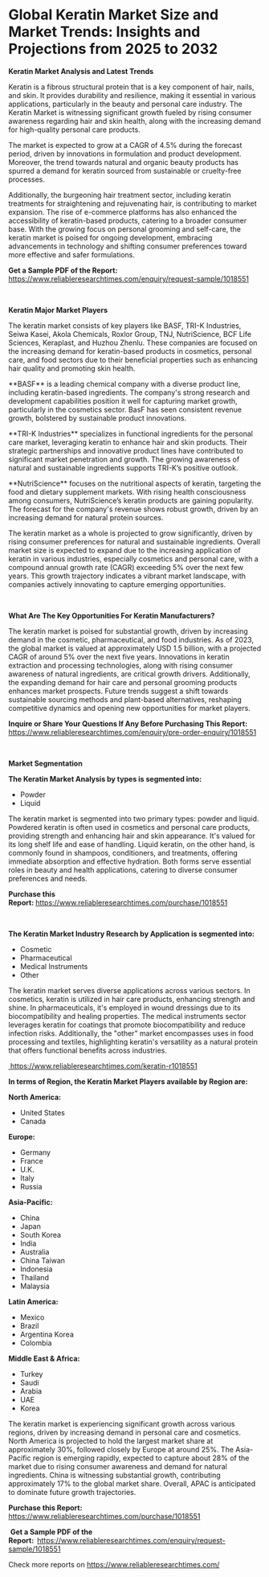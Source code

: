 <p><h1>Global Keratin Market Size and Market Trends: Insights and Projections from 2025 to 2032</h1></p><p><strong>Keratin Market Analysis and Latest Trends</strong></p>
<p><p>Keratin is a fibrous structural protein that is a key component of hair, nails, and skin. It provides durability and resilience, making it essential in various applications, particularly in the beauty and personal care industry. The Keratin Market is witnessing significant growth fueled by rising consumer awareness regarding hair and skin health, along with the increasing demand for high-quality personal care products. </p><p>The market is expected to grow at a CAGR of 4.5% during the forecast period, driven by innovations in formulation and product development. Moreover, the trend towards natural and organic beauty products has spurred a demand for keratin sourced from sustainable or cruelty-free processes. </p><p>Additionally, the burgeoning hair treatment sector, including keratin treatments for straightening and rejuvenating hair, is contributing to market expansion. The rise of e-commerce platforms has also enhanced the accessibility of keratin-based products, catering to a broader consumer base. With the growing focus on personal grooming and self-care, the keratin market is poised for ongoing development, embracing advancements in technology and shifting consumer preferences toward more effective and safer formulations.</p></p>
<p><strong>Get a Sample PDF of the Report:&nbsp;</strong> <a href="https://www.reliableresearchtimes.com/enquiry/request-sample/1018551?utm_campaign=3085&utm_medium=2&utm_source=Github&utm_content=ia&utm_term=02042025&utm_id=keratin">https://www.reliableresearchtimes.com/enquiry/request-sample/1018551</a></p>
<p>&nbsp;</p>
<p><strong>Keratin Major Market Players</strong></p>
<p><p>The keratin market consists of key players like BASF, TRI-K Industries, Seiwa Kasei, Akola Chemicals, Roxlor Group, TNJ, NutriScience, BCF Life Sciences, Keraplast, and Huzhou Zhenlu. These companies are focused on the increasing demand for keratin-based products in cosmetics, personal care, and food sectors due to their beneficial properties such as enhancing hair quality and promoting skin health.</p><p>**BASF** is a leading chemical company with a diverse product line, including keratin-based ingredients. The company's strong research and development capabilities position it well for capturing market growth, particularly in the cosmetics sector. BasF has seen consistent revenue growth, bolstered by sustainable product innovations.</p><p>**TRI-K Industries** specializes in functional ingredients for the personal care market, leveraging keratin to enhance hair and skin products. Their strategic partnerships and innovative product lines have contributed to significant market penetration and growth. The growing awareness of natural and sustainable ingredients supports TRI-K’s positive outlook.</p><p>**NutriScience** focuses on the nutritional aspects of keratin, targeting the food and dietary supplement markets. With rising health consciousness among consumers, NutriScience’s keratin products are gaining popularity. The forecast for the company's revenue shows robust growth, driven by an increasing demand for natural protein sources.</p><p>The keratin market as a whole is projected to grow significantly, driven by rising consumer preferences for natural and sustainable ingredients. Overall market size is expected to expand due to the increasing application of keratin in various industries, especially cosmetics and personal care, with a compound annual growth rate (CAGR) exceeding 5% over the next few years. This growth trajectory indicates a vibrant market landscape, with companies actively innovating to capture emerging opportunities.</p></p>
<p>&nbsp;</p>
<p><strong>What Are The Key Opportunities For Keratin Manufacturers?</strong></p>
<p><p>The keratin market is poised for substantial growth, driven by increasing demand in the cosmetic, pharmaceutical, and food industries. As of 2023, the global market is valued at approximately USD 1.5 billion, with a projected CAGR of around 5% over the next five years. Innovations in keratin extraction and processing technologies, along with rising consumer awareness of natural ingredients, are critical growth drivers. Additionally, the expanding demand for hair care and personal grooming products enhances market prospects. Future trends suggest a shift towards sustainable sourcing methods and plant-based alternatives, reshaping competitive dynamics and opening new opportunities for market players.</p></p>
<p><strong>Inquire or Share Your Questions If Any Before Purchasing This Report:</strong> <a href="https://www.reliableresearchtimes.com/enquiry/pre-order-enquiry/1018551?utm_campaign=3085&utm_medium=2&utm_source=Github&utm_content=ia&utm_term=02042025&utm_id=keratin">https://www.reliableresearchtimes.com/enquiry/pre-order-enquiry/1018551</a></p>
<p>&nbsp;</p>
<p><strong>Market Segmentation</strong></p>
<p><strong>The Keratin Market Analysis by types is segmented into:</strong></p>
<p><ul><li>Powder</li><li>Liquid</li></ul></p>
<p><p>The keratin market is segmented into two primary types: powder and liquid. Powdered keratin is often used in cosmetics and personal care products, providing strength and enhancing hair and skin appearance. It's valued for its long shelf life and ease of handling. Liquid keratin, on the other hand, is commonly found in shampoos, conditioners, and treatments, offering immediate absorption and effective hydration. Both forms serve essential roles in beauty and health applications, catering to diverse consumer preferences and needs.</p></p>
<p><strong>Purchase this Report:&nbsp;</strong><a href="https://www.reliableresearchtimes.com/purchase/1018551?utm_campaign=3085&utm_medium=2&utm_source=Github&utm_content=ia&utm_term=02042025&utm_id=keratin">https://www.reliableresearchtimes.com/purchase/1018551</a></p>
<p>&nbsp;</p>
<p><strong>The Keratin Market Industry Research by Application is segmented into:</strong></p>
<p><ul><li>Cosmetic</li><li>Pharmaceutical</li><li>Medical Instruments</li><li>Other</li></ul></p>
<p><p>The keratin market serves diverse applications across various sectors. In cosmetics, keratin is utilized in hair care products, enhancing strength and shine. In pharmaceuticals, it's employed in wound dressings due to its biocompatibility and healing properties. The medical instruments sector leverages keratin for coatings that promote biocompatibility and reduce infection risks. Additionally, the "other" market encompasses uses in food processing and textiles, highlighting keratin's versatility as a natural protein that offers functional benefits across industries.</p></p>
<p><a href="https://www.reliableresearchtimes.com/keratin-r1018551?utm_campaign=3085&utm_medium=2&utm_source=Github&utm_content=ia&utm_term=02042025&utm_id=keratin">&nbsp;https://www.reliableresearchtimes.com/keratin-r1018551</a></p>
<p><strong>In terms of Region, the Keratin Market Players available by Region are:</strong></p>
<p>
    <p> <strong> North America: </strong>
        <ul>
            <li>United States</li>
            <li>Canada</li>
        </ul>
        </p> 
    <p> <strong> Europe: </strong>
        <ul>
            <li>Germany</li>
            <li>France</li>
            <li>U.K.</li>
            <li>Italy</li>
            <li>Russia</li>
        </ul>
        </p> 
    <p> <strong> Asia-Pacific: </strong>
        <ul>
            <li>China</li>
            <li>Japan</li>
            <li>South Korea</li>
            <li>India</li>
            <li>Australia</li>
            <li>China Taiwan</li>
            <li>Indonesia</li>
            <li>Thailand</li>
            <li>Malaysia</li>
        </ul>
        </p> 
    <p> <strong> Latin America: </strong>
        <ul>
            <li>Mexico</li>
            <li>Brazil</li>
            <li>Argentina Korea</li>
            <li>Colombia</li>
        </ul>
        </p> 
    <p> <strong> Middle East & Africa: </strong>
        <ul>
            <li>Turkey</li>
            <li>Saudi</li>
            <li>Arabia</li>
            <li>UAE</li>
            <li>Korea</li>
        </ul>
    </p>
    </p>
<p><p>The keratin market is experiencing significant growth across various regions, driven by increasing demand in personal care and cosmetics. North America is projected to hold the largest market share at approximately 30%, followed closely by Europe at around 25%. The Asia-Pacific region is emerging rapidly, expected to capture about 28% of the market due to rising consumer awareness and demand for natural ingredients. China is witnessing substantial growth, contributing approximately 17% to the global market share. Overall, APAC is anticipated to dominate future growth trajectories.</p></p>
<p><strong>Purchase this Report: </strong><a href="https://www.reliableresearchtimes.com/purchase/1018551?utm_campaign=3085&utm_medium=2&utm_source=Github&utm_content=ia&utm_term=02042025&utm_id=keratin">https://www.reliableresearchtimes.com/purchase/1018551</a></p>
<p>&nbsp;<strong>Get a Sample PDF of the Report:&nbsp;&nbsp;</strong><a href="https://www.reliableresearchtimes.com/enquiry/request-sample/1018551?utm_campaign=3085&utm_medium=2&utm_source=Github&utm_content=ia&utm_term=02042025&utm_id=keratin">https://www.reliableresearchtimes.com/enquiry/request-sample/1018551</a></p>
<p><strong></strong></p>
<p>Check more reports on <a href="https://www.reliableresearchtimes.com/?utm_campaign=3085&utm_medium=2&utm_source=Github&utm_content=ia&utm_term=02042025&utm_id=keratin">https://www.reliableresearchtimes.com/</a></p>